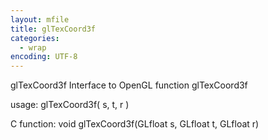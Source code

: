 ```yaml
---
layout: mfile
title: glTexCoord3f
categories:
  - wrap
encoding: UTF-8
---
```


glTexCoord3f  Interface to OpenGL function glTexCoord3f

usage:  glTexCoord3f( s, t, r )

C function:  void glTexCoord3f(GLfloat s, GLfloat t, GLfloat r)
